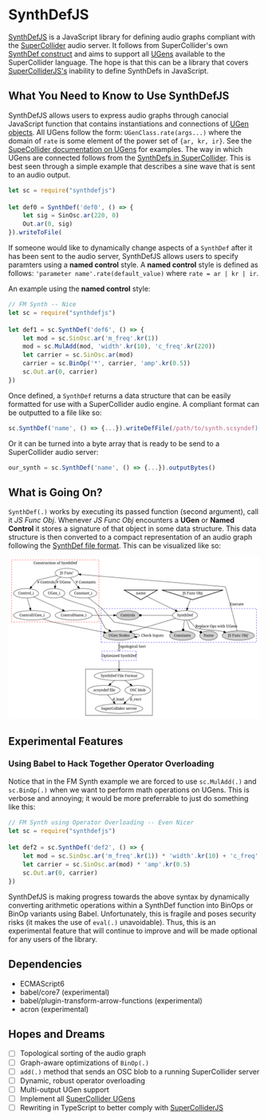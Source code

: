 # SynthDefJS
[SynthDefJS](https://github.com/jackkilgore/synthdefjs) is a JavaScript library for defining audio graphs compliant with the [SuperCollider](https://github.com/supercollider/supercollider) audio server. It follows from SuperCollider's own [SynthDef construct](http://doc.sccode.org/Classes/SynthDef.html) and aims to support all [UGens](http://doc.sccode.org/Classes/UGen.html) available to the SuperCollider language. The hope is that this can be a library that covers [SuperColliderJS's](https://crucialfelix.github.io/supercolliderjs/#/) inability to define SynthDefs in JavaScript.

## What You Need to Know to Use SynthDefJS

SynthDefJS allows users to express audio graphs through canocial JavaScript function that contains instantiations and connections of [UGen objects](http://doc.sccode.org/Classes/UGen.html). All UGens follow the form: `UGenClass.rate(args...)` where the domain of `rate` is some element of the power set of `{ar, kr, ir}`. See the [SupeCollider documentation on UGens](http://doc.sccode.org/Guides/Tour_of_UGens.html) for examples. The way in which UGens are connected follows from the [SynthDefs in SuperCollider](http://doc.sccode.org/Guides/Tour_of_UGens.html). This is best seen through a simple example that describes a sine wave that is sent to an audio output.
```JavaScript
let sc = require("synthdefjs")

let def0 = SynthDef('def0', () => {
	let sig = SinOsc.ar(220, 0)
    Out.ar(0, sig)
}).writeToFile(
```

If someone would like to dynamically change aspects of a `SynthDef` after it has been sent to the audio server, SynthDefJS allows users to specify paramters using a **named control** style. A **named control** style is defined as follows: `'parameter name'.rate(default_value)` where `rate = ar | kr | ir`.

An example using the **named control** style:
```JavaScript
// FM Synth -- Nice
let sc = require("synthdefjs")

let def1 = sc.SynthDef('def6', () => {
	let mod = sc.SinOsc.ar('m_freq'.kr(1))
	mod = sc.MulAdd(mod, 'width'.kr(10), 'c_freq'.kr(220))
	let carrier = sc.SinOsc.ar(mod)
	carrier = sc.BinOp('*', carrier, 'amp'.kr(0.5))
	sc.Out.ar(0, carrier)
})
```

Once defined, a `SynthDef` returns a data structure that can be easily formatted for use with a SuperCollider audio engine. A compliant format can be outputted to a file like so: 
```Javascript
sc.SynthDef('name', () => {...}).writeDefFile(/path/to/synth.scsyndef)
```  
Or it can be turned into a byte array that is ready to be send to a SuperCollider audio server:
```Javascript
our_synth = sc.SynthDef('name', () => {...}).outputBytes()
```

## What is Going On?

`SynthDef(.)` works by executing its passed function (second argument), call it *JS Func Obj*. Whenever *JS Func Obj* encounters a **UGen** or **Named Control** it stores a signature of that object in some data structure. This data structure is then converted to a compact representation of an audio graph following the [SynthDef file format](http://doc.sccode.org/Reference/Synth-Definition-File-Format.html). This can be visualized like so:

![](docs/synthdefjs-alg.svg)

## Experimental Features

### Using Babel to Hack Together Operator Overloading 
Notice that in the FM Synth example we are forced to use `sc.MulAdd(.)` and `sc.BinOp(.)` when we want to perform math operations on UGens. This is verbose and annoying; it would be more preferrable to just do something like this: 
```JavaScript
// FM Synth using Operator Overloading -- Even Nicer
let sc = require("synthdefjs")

let def2 = sc.SynthDef('def2', () => {
	let mod = sc.SinOsc.ar('m_freq'.kr(1)) * 'width'.kr(10) + 'c_freq'.kr(220)
    let carrier = sc.SinOsc.ar(mod) * 'amp'.kr(0.5)
    sc.Out.ar(0, carrier)
})
```
SynthDefJS is making progress towards the above syntax by dynamically converting arithmetic operations within a SynthDef function into BinOps or BinOp variants using Babel. Unfortunately, this is fragile and poses security risks (it makes the use of `eval(.)` unavoidable). Thus, this is an experimental feature that will continue to improve and will be made optional for any users of the library. 

## Dependencies
- ECMAScript6
- babel/core7 (experimental)
- babel/plugin-transform-arrow-functions (experimental)
- acron (experimental)

## Hopes and Dreams
- [ ] Topological sorting of the audio graph
- [ ] Graph-aware optimizations of `BinOp(.)`
- [ ] `add(.)` method that sends an OSC blob to a running SuperCollider server
- [ ] Dynamic, robust operator overloading
- [ ] Multi-output UGen support
- [ ] Implement all [SuperCollider UGens](http://doc.sccode.org/Guides/Tour_of_UGens.html)
- [ ] Rewriting in TypeScript to better comply with [SuperColliderJS](https://crucialfelix.github.io/supercolliderjs/#/)
